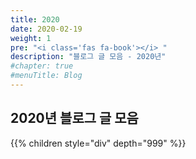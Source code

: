 ```yaml
---
title: 2020
date: 2020-02-19
weight: 1
pre: "<i class='fas fa-book'></i> "
description: "블로그 글 모음 - 2020년"
#chapter: true
#menuTitle: Blog
---
```


## 2020년 블로그 글 모음

{{% children style="div" depth="999" %}}
